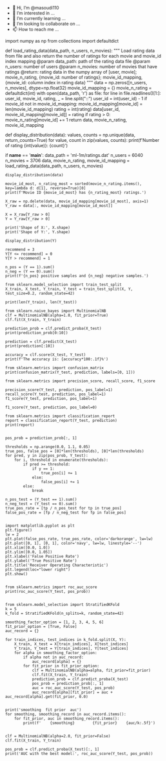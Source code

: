 - 👋 Hi, I’m @masoudi110
- 👀 I’m interested in ...
- 🌱 I’m currently learning ...
- 💞️ I’m looking to collaborate on ...
- 📫 How to reach me ...

<!---
masoudi110/masoudi110 is a ✨ special ✨ repository because its `README.md` (this file) appears on your GitHub profile.
You can click the Preview link to take a look at your changes.
--->

import numpy as np
from collections import defaultdict


def load_rating_data(data_path, n_users, n_movies):
    """
    Load rating data from file and also return the number of ratings for each movie and movie_id index mapping
    @param data_path: path of the rating data file
    @param n_users: number of users
    @param n_movies: number of movies that have ratings
    @return: rating data in the numpy array of [user, movie]; movie_n_rating, {movie_id: number of ratings};
             movie_id_mapping, {movie_id: column index in rating data}
    """
    data = np.zeros([n_users, n_movies], dtype=np.float32)
    movie_id_mapping = {}
    movie_n_rating = defaultdict(int)
    with open(data_path, 'r') as file:
        for line in file.readlines()[1:]:
            user_id, movie_id, rating, _ = line.split("::")
            user_id = int(user_id) - 1
            if movie_id not in movie_id_mapping:
                movie_id_mapping[movie_id] = len(movie_id_mapping)
            rating = int(rating)
            data[user_id, movie_id_mapping[movie_id]] = rating
            if rating > 0:
                movie_n_rating[movie_id] += 1
    return data, movie_n_rating, movie_id_mapping

def display_distribution(data):
    values, counts = np.unique(data, return_counts=True)
    for value, count in zip(values, counts):
        print(f'Number of rating {int(value)}: {count}')



if __name__ == '__main__':
    data_path = 'ml-1m/ratings.dat'
    n_users = 6040
    n_movies = 3706
    data, movie_n_rating, movie_id_mapping = load_rating_data(data_path, n_users, n_movies)

    display_distribution(data)

    movie_id_most, n_rating_most = sorted(movie_n_rating.items(), key=lambda d: d[1], reverse=True)[0]
    print(f'Movie ID {movie_id_most} has {n_rating_most} ratings.')

    X_raw = np.delete(data, movie_id_mapping[movie_id_most], axis=1)
    Y_raw = data[:, movie_id_mapping[movie_id_most]]

    X = X_raw[Y_raw > 0]
    Y = Y_raw[Y_raw > 0]

    print('Shape of X:', X.shape)
    print('Shape of Y:', Y.shape)

    display_distribution(Y)

    recommend = 3
    Y[Y <= recommend] = 0
    Y[Y > recommend] = 1

    n_pos = (Y == 1).sum()
    n_neg = (Y == 0).sum()
    print(f'{n_pos} positive samples and {n_neg} negative samples.')

    from sklearn.model_selection import train_test_split
    X_train, X_test, Y_train, Y_test = train_test_split(X, Y, test_size=0.2, random_state=42)

    print(len(Y_train), len(Y_test))

    from sklearn.naive_bayes import MultinomialNB
    clf = MultinomialNB(alpha=1.0, fit_prior=True)
    clf.fit(X_train, Y_train)

    prediction_prob = clf.predict_proba(X_test)
    print(prediction_prob[0:10])

    prediction = clf.predict(X_test)
    print(prediction[:10])

    accuracy = clf.score(X_test, Y_test)
    print(f'The accuracy is: {accuracy*100:.1f}%')

    from sklearn.metrics import confusion_matrix
    print(confusion_matrix(Y_test, prediction, labels=[0, 1]))

    from sklearn.metrics import precision_score, recall_score, f1_score

    precision_score(Y_test, prediction, pos_label=1)
    recall_score(Y_test, prediction, pos_label=1)
    f1_score(Y_test, prediction, pos_label=1)

    f1_score(Y_test, prediction, pos_label=0)

    from sklearn.metrics import classification_report
    report = classification_report(Y_test, prediction)
    print(report)


    pos_prob = prediction_prob[:, 1]

    thresholds = np.arange(0.0, 1.1, 0.05)
    true_pos, false_pos = [0]*len(thresholds), [0]*len(thresholds)
    for pred, y in zip(pos_prob, Y_test):
        for i, threshold in enumerate(thresholds):
            if pred >= threshold:
                if y == 1:
                    true_pos[i] += 1
                else:
                    false_pos[i] += 1
            else:
                break

    n_pos_test = (Y_test == 1).sum()
    n_neg_test = (Y_test == 0).sum()
    true_pos_rate = [tp / n_pos_test for tp in true_pos]
    false_pos_rate = [fp / n_neg_test for fp in false_pos]


    import matplotlib.pyplot as plt
    plt.figure()
    lw = 2
    plt.plot(false_pos_rate, true_pos_rate, color='darkorange', lw=lw)
    plt.plot([0, 1], [0, 1], color='navy', lw=lw, linestyle='--')
    plt.xlim([0.0, 1.0])
    plt.ylim([0.0, 1.05])
    plt.xlabel('False Positive Rate')
    plt.ylabel('True Positive Rate')
    plt.title('Receiver Operating Characteristic')
    plt.legend(loc="lower right")
    plt.show()


    from sklearn.metrics import roc_auc_score
    print(roc_auc_score(Y_test, pos_prob))


    from sklearn.model_selection import StratifiedKFold
    k = 5
    k_fold = StratifiedKFold(n_splits=k, random_state=42)

    smoothing_factor_option = [1, 2, 3, 4, 5, 6]
    fit_prior_option = [True, False]
    auc_record = {}

    for train_indices, test_indices in k_fold.split(X, Y):
        X_train, X_test = X[train_indices], X[test_indices]
        Y_train, Y_test = Y[train_indices], Y[test_indices]
        for alpha in smoothing_factor_option:
            if alpha not in auc_record:
                auc_record[alpha] = {}
            for fit_prior in fit_prior_option:
                clf = MultinomialNB(alpha=alpha, fit_prior=fit_prior)
                clf.fit(X_train, Y_train)
                prediction_prob = clf.predict_proba(X_test)
                pos_prob = prediction_prob[:, 1]
                auc = roc_auc_score(Y_test, pos_prob)
                auc_record[alpha][fit_prior] = auc + auc_record[alpha].get(fit_prior, 0.0)


    print('smoothing  fit prior  auc')
    for smoothing, smoothing_record in auc_record.items():
        for fit_prior, auc in smoothing_record.items():
            print(f'    {smoothing}        {fit_prior}    {auc/k:.5f}')


    clf = MultinomialNB(alpha=2.0, fit_prior=False)
    clf.fit(X_train, Y_train)

    pos_prob = clf.predict_proba(X_test)[:, 1]
    print('AUC with the best model:', roc_auc_score(Y_test, pos_prob))
